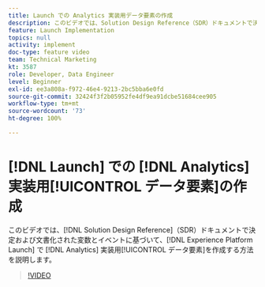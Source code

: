 ```yaml
---
title: Launch での Analytics 実装用データ要素の作成
description: このビデオでは、Solution Design Reference（SDR）ドキュメントで決定および文書化された変数とイベントに基づいて、Launch で Analytics 実装用データ要素を作成する方法を説明します。
feature: Launch Implementation
topics: null
activity: implement
doc-type: feature video
team: Technical Marketing
kt: 3587
role: Developer, Data Engineer
level: Beginner
exl-id: ee3a808a-f972-46e4-9213-2bc5bba6e0fd
source-git-commit: 32424f3f2b05952fe4df9ea91dcbe51684cee905
workflow-type: tm+mt
source-wordcount: '73'
ht-degree: 100%

---
```


# [!DNL Launch] での [!DNL Analytics] 実装用[!UICONTROL データ要素]の作成

このビデオでは、[!DNL Solution Design Reference]（SDR）ドキュメントで決定および文書化された変数とイベントに基づいて、[!DNL Experience Platform Launch] で [!DNL Analytics] 実装用[!UICONTROL データ要素]を作成する方法を説明します。

>[!VIDEO](https://video.tv.adobe.com/v/28760/?quality=12)
